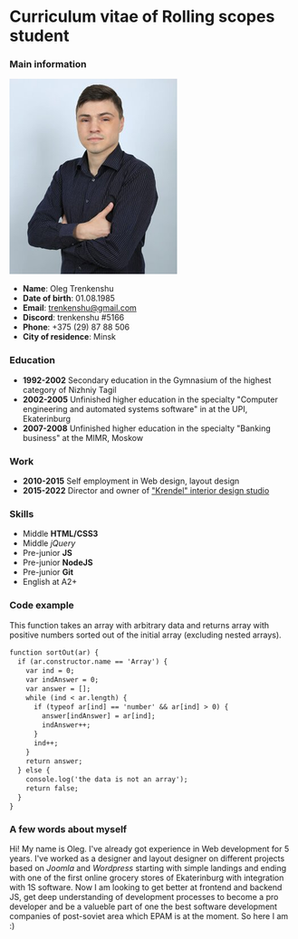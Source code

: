 #   Curriculum vitae of Rolling scopes student
### Main information
![photo](photo.jpg)
- **Name**: Oleg Trenkenshu
- **Date of birth**: 01.08.1985
- **Email**: trenkenshu@gmail.com
- **Discord**: trenkenshu #5166
- **Phone**: +375 (29) 87 88 506
- **City of residence**: Minsk
### Education
- **1992-2002** Secondary education in the Gymnasium of the highest category of Nizhniy Tagil
- **2002-2005** Unfinished higher education in the specialty "Computer engineering and automated systems software" in at the UPI, Ekaterinburg
- **2007-2008** Unfinished higher education in the specialty "Banking business" at the MIMR, Moskow
### Work
- **2010-2015** Self employment in Web design, layout design
- **2015-2022** Director and owner of ["Krendel" interior design studio](https://k-design.by)
### Skills
- Middle **HTML/CSS3**
- Middle *jQuery*
- Pre-junior **JS**
- Pre-junior **NodeJS**
- Pre-junior **Git**
- English at A2+
### Code example
This function takes an array with arbitrary data  and returns array with positive numbers sorted out of the initial array (excluding nested arrays).
```
function sortOut(ar) {
  if (ar.constructor.name == 'Array') {
    var ind = 0;
    var indAnswer = 0;
    var answer = [];
    while (ind < ar.length) {
      if (typeof ar[ind] == 'number' && ar[ind] > 0) {
        answer[indAnswer] = ar[ind];
        indAnswer++;
      }
      ind++;
    }
    return answer;
  } else {
    console.log('the data is not an array');
    return false;
  }
}
```
### A few words about myself
Hi! My name is Oleg. I've already got experience in Web development for 5 years. I've worked as a designer and layout designer on different projects based on *Joomla* and *Wordpress* starting with simple landings and ending with one of the first online grocery stores of Ekaterinburg with integration with 1S software. Now I am looking to get better at frontend and backend JS, get deep understanding of development processes to become a pro developer and be a valueble part of one the best software development companies of post-soviet area which EPAM is at the moment. So here I am :)